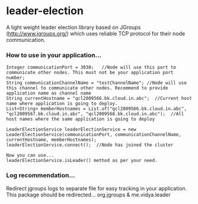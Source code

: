 # leader-election

A light weight leader election library based on JGroups (http://www.jgroups.org/) which uses reliable TCP protocol for their node communication.

### How to use in your application...
```
Integer communicationPort = 3030;   //Node will use this port to communicate other nodes. This must not be your application port number;
String communicationChannelName = "testChannelName"; //Node will use this channel to communicate other nodes. Recommend to provide application name as channel name
String currentHostname = "qcl2009566.bk.cloud.in.abc";  //Current host name where application is going to deploy.
List<String> memberHostnames = List.of("qcl2009566.bk.cloud.in.abc", "qcl2009567.bk.cloud.in.abc", "qcl2009568.bk.cloud.in.abc");  //All host names where the same application is going to deploy

LeaderElectionService leaderElectionService = new LeaderElectionService(communicationPort, communicationChannelName, currentHostname, memberHostnames);
leaderElectionService.connect();  //Node has joined the cluster

Now you can use...
leaderElectionService.isLeader() method as per your need.

```

### Log recommendation...
Redirect jgroups logs to separate file for easy tracking in your application. This package should be redirected... org.jgroups & me.vidya.leader